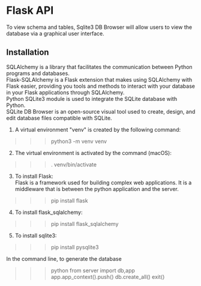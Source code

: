 # Flask API
To view schema and tables, Sqlite3 DB Browser will allow users to view the database via a graphical user interface. 
## Installation
SQLAlchemy is a library that facilitates the communication between Python programs and databases.
<br/>
Flask-SQLAlchemy is a Flask extension that makes using SQLAlchemy with Flask easier, providing you tools and methods to interact with your database in your Flask applications through SQLAlchemy.
<br/>
Python SQLite3 module is used to integrate the SQLite database with Python.
<br/>
SQLite DB Browser is an open-source visual tool used to create, design, and edit database files compatible with SQLite. 

1. A virtual environment "venv" is created by the following command:
>>> python3 -m venv venv
2. The virtual environment is activated by the command (macOS):
>>>. venv/bin/activate
3. To install Flask:<br/>
   Flask is a framework used for building complex web applications. It is a middleware that is between the python application and the server.
>>>pip install flask
4. To install flask_sqlalchemy:
>>>pip install flask_sqlalchemy
5. To install sqlite3:
>>>pip install pysqlite3 
 
 In the command line, to generate the database
>>> python
>>> from server import db,app
>>> app.app_context().push()
>>> db.create_all()
>>> exit()
